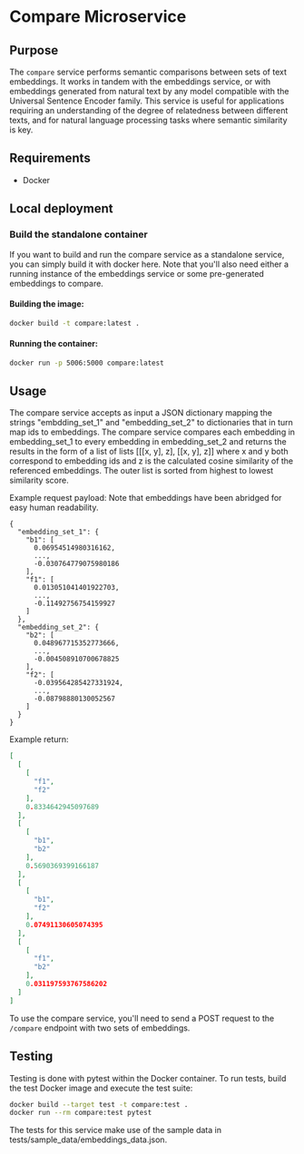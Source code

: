 # Compare Microservice

## Purpose
The `compare` service performs semantic comparisons between sets of text embeddings. It works in tandem with the embeddings service, or with embeddings generated from natural text by any model compatible with the Universal Sentence Encoder family. This service is useful for applications requiring an understanding of the degree of relatedness between different texts, and for natural language processing tasks where semantic similarity is key.

## Requirements
- Docker

## Local deployment

### Build the standalone container
If you want to build and run the compare service as a standalone service, you can simply build it with docker here. Note that you'll also need either a running instance of the embeddings service or some pre-generated embeddings to compare.

#### Building the image: 
```bash
docker build -t compare:latest .
```

#### Running the container:
```bash
docker run -p 5006:5000 compare:latest
```

## Usage

The compare service accepts as input a JSON dictionary mapping the strings "embdding_set_1" and "embedding_set_2" to  dictionaries that in turn  map ids to embeddings. The compare service compares each embedding in embedding_set_1 to every embedding in embedding_set_2 and returns the results in the form of a list of lists [[[x, y], z], [[x, y], z]] where x and y both correspond to embedding ids and z is the calculated cosine similarity of the referenced embeddings. The outer list is sorted from highest to lowest similarity score.

Example request   payload:
Note that embeddings have been abridged for easy human readability.
```
{     
  "embedding_set_1": {
    "b1": [
      0.06954514980316162,
      ...,
      -0.030764779075980186
    ],
    "f1": [
      0.013051041401922703,
      ...,
      -0.11492756754159927
    ] 
  },  
  "embedding_set_2": {
    "b2": [
      0.048967715352773666,
      ...,
      -0.004508910700678825
    ],
    "f2": [
      -0.039564285427331924,
      ...,
      -0.08798880130052567
    ] 
  }   
}
```
Example return:
```json
[
  [
    [
      "f1",
      "f2"
    ],
    0.8334642945097689
  ],
  [
    [
      "b1",
      "b2"
    ],
    0.5690369399166187
  ],
  [
    [
      "b1",
      "f2"
    ],
    0.07491130605074395
  ],
  [
    [
      "f1",
      "b2"
    ],
    0.031197593767586202
  ]
]
```

To use the compare service, you'll need to send a POST request to the `/compare` endpoint with two sets of embeddings. 

## Testing
Testing is done with pytest within the Docker container. To run tests, build the test Docker image and execute the test suite:

```bash
docker build --target test -t compare:test .
docker run --rm compare:test pytest
```

The tests for this service make use of the sample data in tests/sample_data/embeddings_data.json. 

